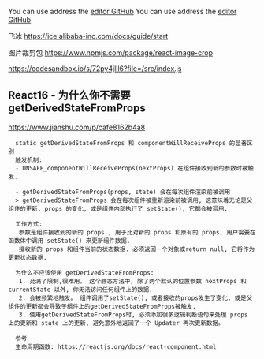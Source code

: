 
You can use address the [editor GitHub](https://mail-proxy04.beyondsoft.com/BYSAzure-Mail01/mail/jiapengtao.nsf?OpenDatabase) 
You can use address the [editor GitHub](https://e-cology.beyondsoft.com/login/Login.jsp?logintype=1) 

飞冰
https://ice.alibaba-inc.com/docs/guide/start

图片裁剪包
https://www.npmjs.com/package/react-image-crop

https://codesandbox.io/s/72py4jlll6?file=/src/index.js


## React16 - 为什么你不需要 getDerivedStateFromProps
https://www.jianshu.com/p/cafe8162b4a8
```
  static getDerivedStateFromProps 和 componentWillReceiveProps 的显著区别
  触发机制:
  - UNSAFE_componentWillReceiveProps(nextProps) 在组件接收到新的参数时被触发.
  
  - getDerivedStateFromProps(props, state) 会在每次组件渲染前被调用
  > getDerivedStateFromProps 会在每次组件被重新渲染前被调用, 这意味着无论是父组件的更新, props 的变化, 或是组件内部执行了 setState(), 它都会被调用. 
  
  工作方式:
   参数是组件接收到的新的 props , 用于比对新的 props 和原有的 props, 用户需要在函数体中调用 setState() 来更新组件数据.
   接收新的 props 和组件当前的状态数据. 必须返回一个对象或return null, 它将作为更新状态数据.
   
  为什么不应该使用 getDerivedStateFromProps:
   1. 充满了限制,很难用。 这个静态方法中, 除了两个默认的位置参数 nextProps 和 currentState 以外, 你无法访问任何组件上的数据.
   2. 会被频繁地触发。 组件调用了setState(), 或者接收的props发生了变化, 或是父组件的更新都会导致子组件上的getDerivedStateFromProps被触发.
   3. 使用getDerivedStateFromProps时, 必须添加很多逻辑判断语句来处理 props 上的更新和 state 上的更新, 避免意外地返回了一个 Updater 再次更新数据。
   
  参考
  生命周期函数: https://reactjs.org/docs/react-component.html
```
